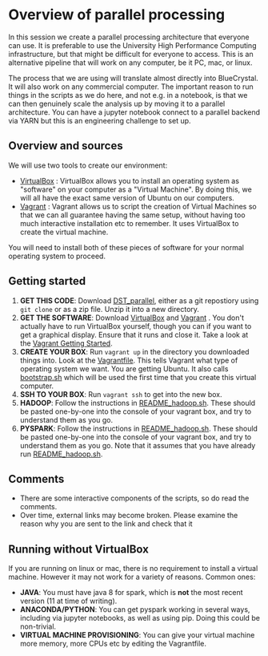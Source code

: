 # Overview of parallel processing

In this session we create a parallel processing architecture that everyone can use. It is preferable to use the University High Performance Computing infrastructure, but that might be difficult for everyone to access. This is an alternative pipeline that will work on any computer, be it PC, mac, or linux.

The process that we are using will translate almost directly into BlueCrystal. It will also work on any commercial computer. The important reason to run things in the scripts as we do here, and not e.g. in a notebook, is that we can then genuinely scale the analysis up by moving it to a parallel architecture. You can have a jupyter notebook connect to a parallel backend via YARN but this is an engineering challenge to set up.

## Overview and sources

We will use two tools to create our environment:

* [VirtualBox](https://www.virtualbox.org/) : VirtualBox allows you to install an operating system as "software" on your computer as a "Virtual Machine". By doing this, we will all have the exact same version of Ubuntu on our computers.
* [Vagrant](www.vagrantup.com) : Vagrant allows us to script the creation of Virtual Machines so that we can all guarantee having the same setup, without having too much interactive installation etc to remember. It uses VirtualBox to create the virtual machine.

You will need to install both of these pieces of software for your normal operating system to proceed.

## Getting started

1. **GET THIS CODE**: Download [DST_parallel](https://github.com/danjlawson/DST_parallel), either as a git repostiory using ``git clone`` or as a zip file. Unzip it into a new directory.
2. **GET THE SOFTWARE**: Download [VirtualBox](https://www.virtualbox.org/) and  [Vagrant](https://www.vagrantup.com/) .  You don't actually have to run VirtualBox yourself, though you can if you want to get a graphical display. Ensure that it runs and close it. Take a look at the [Vagrant Getting Started](https://www.vagrantup.com/intro/getting-started/).
3. **CREATE YOUR BOX**: Run ``vagrant up`` in the directory you downloaded things into. Look at the [Vagrantfile](Vagrantfile). This tells Vagrant what type of operating system we want. You are getting Ubuntu. It also calls [bootstrap.sh](bootstrap.sh) which will be used the first time that you create this virtual computer.
4. **SSH TO YOUR BOX**: Run ``vagrant ssh`` to get into the new box.
5. **HADOOP**: Follow the instructions in [README_hadoop.sh](README_hadoop.sh). These should be pasted one-by-one into the console of your vagrant box, and try to understand them as you go.
6. **PYSPARK**: Follow the instructions in [README_hadoop.sh](README_pyspark.sh). These should be pasted one-by-one into the console of your vagrant box, and try to understand them as you go. Note that it assumes that you have already run [README_hadoop.sh](README_hadoop.sh).

## Comments

* There are some interactive components of the scripts, so do read the comments.
* Over time, external links may become broken. Please examine the reason why you are sent to the link and check that it 

## Running without VirtualBox

If you are running on linux or mac, there is no requirement to install a virtual machine. However it may not work for a variety of reasons. Common ones:

* **JAVA**: You must have java 8 for spark, which is **not** the most recent version (11 at time of writing).
* **ANACONDA/PYTHON**: You can get pyspark working in several ways, including via jupyter notebooks, as well as using pip. Doing this could be non-trivial.
* **VIRTUAL MACHINE PROVISIONING**: You can give your virtual machine more memory, more CPUs etc by editing the Vagrantfile.
